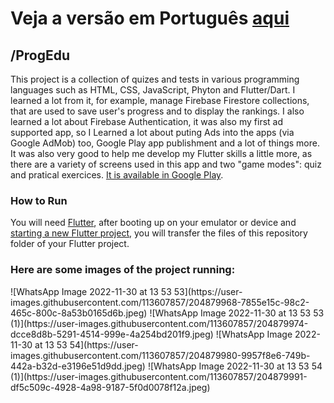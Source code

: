 # Veja a versão em Português <a href="README-ptbr.md">aqui</a>

## /ProgEdu

This project is a collection of quizes and tests in various programming languages such as HTML, CSS, JavaScript, Phyton and Flutter/Dart. I learned a lot from it, for example, manage Firebase Firestore collections, that are used to save user's progress and to display the rankings. I also learned a lot about Firebase Authentication, it was also my first ad supported app, so I Learned a lot about puting Ads into the apps (via Google AdMob) too, Google Play app publishment and a lot of things more. It was also very good to help me develop my Flutter skills a little more, as there are a variety of screens used in this app and two "game modes": quiz and pratical exercices. <a href="https://play.google.com/store/apps/details?id=com.ruanemanuell.progedu">It is available in Google Play</a>.

### How to Run

You will need <a href="https://docs.flutter.dev/get-started/install">Flutter</a>, after booting up on your emulator or device and <a href="https://docs.flutter.dev/get-started/codelab">starting a new Flutter project</a>, you will transfer the files of this repository folder of your Flutter project. 

### Here are some images of the project running:
<div height=500px>
![WhatsApp Image 2022-11-30 at 13 53 53](https://user-images.githubusercontent.com/113607857/204879968-7855e15c-98c2-465c-800c-8a53b0165d6b.jpeg)
![WhatsApp Image 2022-11-30 at 13 53 53 (1)](https://user-images.githubusercontent.com/113607857/204879974-dcce8d8b-5291-4514-999e-4a254bd201f9.jpeg)
![WhatsApp Image 2022-11-30 at 13 53 54](https://user-images.githubusercontent.com/113607857/204879980-9957f8e6-749b-442a-b32d-e3196e51d9dd.jpeg)
![WhatsApp Image 2022-11-30 at 13 53 54 (1)](https://user-images.githubusercontent.com/113607857/204879991-df5c509c-4928-4a98-9187-5f0d0078f12a.jpeg)
 </div>



